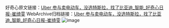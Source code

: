 好奇心原文链接：[Uber 参与卖电动车，没选特斯拉，找了比亚迪_智能_好奇心日报-崔绮雯](https://www.qdaily.com/articles/7432.html)
WebArchive归档链接：[Uber 参与卖电动车，没选特斯拉，找了比亚迪_智能_好奇心日报-崔绮雯](http://web.archive.org/web/20190623172321/https://www.qdaily.com/articles/7432.html)
![image](http://ww3.sinaimg.cn/large/007d5XDply1g3wjhqcsjvj30u02ge4qp)